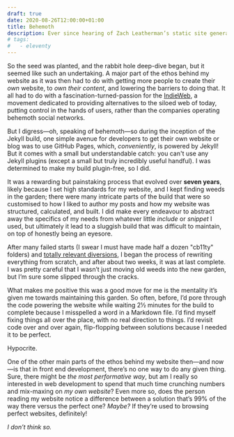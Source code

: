 ```yaml
---
draft: true
date: 2020-08-26T12:00:00+01:00
title: Behemoth
description: Ever since hearing of Zach Leatherman’s static site generator, <a href="https://www.11ty.dev/">Eleventy</a>, in 2018, I was entranced, and as much as I still do love Jekyll, my bloated use of it suddenly looked tarnished and worn.
# tags:
#   - eleventy
---
```


So the seed was planted, and the rabbit hole deep-dive began, but it seemed like such an undertaking. A major part of the ethos behind my website as it was then had to do with getting more people to create their *own* website, to *own their content*, and lowering the barriers to doing that. It all had to do with a fascination-turned-passion for the [IndieWeb](https://indieweb.org/), a movement dedicated to providing alternatives to the siloed web of today, putting control in the hands of users, rather than the companies operating behemoth social networks.

But I digress—oh, speaking of behemoth—so during the inception of the Jekyll build, one simple avenue for developers to get their own website or blog was to use GitHub Pages, which, *conveniently*, is powered by Jekyll! But it comes with a small but understandable catch: you can't use any Jekyll plugins (except a small but truly incredibly useful handful). I was determined to make my build plugin-free, so I did.

It was a rewarding but painstaking process that evolved over **seven years**, likely because I set high standards for my website, and I kept finding weeds in the garden; there were many intricate parts of the build that were so customised to how I liked to author my posts and how my website was structured, calculated, and built. I did make every endeavour to abstract away the specifics of my needs from whatever little *include* or *snippet* I used, but ultimately it lead to a sluggish build that was difficult to maintain, on top of honestly being an eyesore.

After many failed starts (I swear I must have made half a dozen "cb11ty" folders) and [totally relevant diversions](https://chrisburnell.com/projects/), I began the process of rewriting everything from scratch, and after about two weeks, it was at last complete. I was pretty careful that I wasn’t just moving old weeds into the new garden, but I’m sure some slipped through the cracks.

What makes me positive this was a good move for me is the mentality it’s given me towards maintaining this garden. So often, before, I’d pore through the code powering the website while waiting 2½ minutes for the build to complete because I misspelled a word in a Markdown file. I’d find myself fixing things all over the place, with no real direction to things. I’d revisit code over and over again, flip-flopping between solutions because I needed it to be perfect.

Hypocrite.

One of the other main parts of the ethos behind my website then—and now—is that in front end development, there’s no one way to do any given thing. Sure, there might be *the most performative way*, but am I really so interested in web development to spend that much time crunching numbers and mix-maxing on *my own website*? Even more so, does the person reading my website notice a difference between a solution that’s 99% of the way there versus the perfect one? *Maybe?* If they’re used to browsing perfect websites, definitely!

*I don’t think so.*

